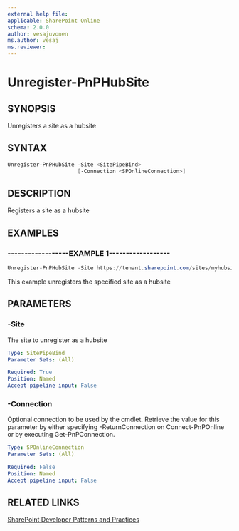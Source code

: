 ```yaml
---
external help file:
applicable: SharePoint Online
schema: 2.0.0
author: vesajuvonen
ms.author: vesaj
ms.reviewer:
---
```

# Unregister-PnPHubSite

## SYNOPSIS
Unregisters a site as a hubsite

## SYNTAX 

```powershell
Unregister-PnPHubSite -Site <SitePipeBind>
                      [-Connection <SPOnlineConnection>]
```

## DESCRIPTION
Registers a site as a hubsite

## EXAMPLES

### ------------------EXAMPLE 1------------------
```powershell
Unregister-PnPHubSite -Site https://tenant.sharepoint.com/sites/myhubsite
```

This example unregisters the specified site as a hubsite

## PARAMETERS

### -Site
The site to unregister as a hubsite

```yaml
Type: SitePipeBind
Parameter Sets: (All)

Required: True
Position: Named
Accept pipeline input: False
```

### -Connection
Optional connection to be used by the cmdlet. Retrieve the value for this parameter by either specifying -ReturnConnection on Connect-PnPOnline or by executing Get-PnPConnection.

```yaml
Type: SPOnlineConnection
Parameter Sets: (All)

Required: False
Position: Named
Accept pipeline input: False
```

## RELATED LINKS

[SharePoint Developer Patterns and Practices](https://aka.ms/sppnp)

